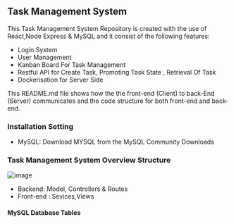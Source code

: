 
## Task Management System
This Task Management System Repository is created with the use of React,Node Express & MySQL and it consist of the following features:

- Login System
- User Management
- Kanban Board For Task Management
- Restful API for Create Task, Promoting Task State , Retrieval Of Task
- Dockerisation for Server Side

This README.md file shows how the the front-end (Client) to back-End (Server) communicates and the code structure for both front-end and back-end.   

### Installation Setting
- MySQL: Download MYSQL from the MySQL Community Downloads



### Task Management System Overview Structure
![image](https://user-images.githubusercontent.com/56182367/182769064-97bc3af4-b185-46e5-b822-7032f34dbbd8.png)

- Backend: Model, Controllers & Routes
- Front-end : Sevices,Views


#### MySQL Database Tables


